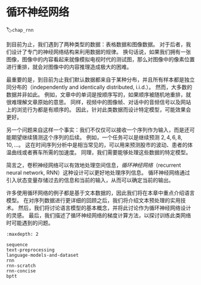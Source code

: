 # 循环神经网络
:label:`chap_rnn`

到目前为止，我们遇到了两种类型的数据：表格数据和图像数据。
对于后者，我们设计了专门的神经网络结构来利用数据的规律。
换句话说，如果我们拥有一张图像，图像中的内容看起来就像模拟电视时代的测试图，那么对图像中的像素位置进行重排，就会对图像中的内容推理造成极大的困难。

最重要的是，到目前为止我们默认数据都来自于某种分布，并且所有样本都是独立同分布的（independently and identically distributed, i.i.d.）。
然而，大多数的数据并非如此。
例如，文章中的单词是按顺序写的，如果顺序被随机地重排，就很难理解文章原始的意思。
同样，视频中的图像帧、对话中的音频信号以及网站上的浏览行为都是有顺序的。
因此，针对此类数据而设计特定模型，可能效果会更好。

另一个问题来自这样一个事实：我们不仅仅可以接收一个序列作为输入，而是还可能期望继续猜测这个序列的后续。
例如，一个任务可以是继续预测 $2, 4, 6, 8, 10, \ldots$。
这在时间序列分析中是相当常见的，可以用来预测股市的波动、患者的体温曲线或者赛车所需的加速度。
同理，我们需要能够处理这些数据的特定模型。

简言之，卷积神经网络可以有效地处理空间信息，*循环神经网络*（recurrent neural network, RNN）这种设计可以更好地处理序列信息。
循环神经网络通过引入状态变量存储过去的信息和当前的输入，从而可以确定当前的输出。

许多使用循环网络的例子都是基于文本数据的，因此我们将在本章中重点介绍语言模型。
在对序列数据进行更详细的回顾之后，我们将介绍文本预处理的实用技术。
然后，我们将讨论语言模型的基本概念，并将此讨论作为循环神经网络设计的灵感。
最后，我们描述了循环神经网络的梯度计算方法，以探讨训练此类网络时可能遇到的问题。

```toc
:maxdepth: 2

sequence
text-preprocessing
language-models-and-dataset
rnn
rnn-scratch
rnn-concise
bptt
```
